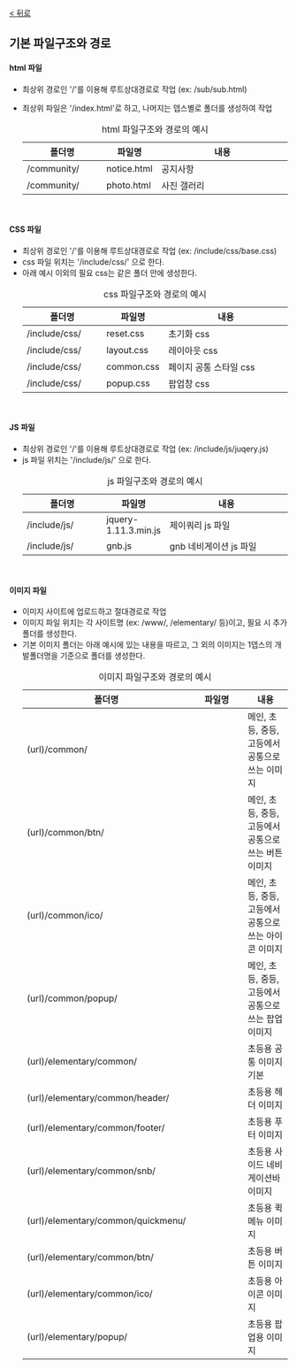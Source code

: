 
[ < 뒤로](https://github.com/netfolder/netfolder.github.io/tree/master/p_guide)
## 기본 파일구조와 경로


#### html 파일
- 최상위 경로인 '/'를 이용해 루트상대경로로 작업 (ex: /sub/sub.html)
- 최상위 파일은 '/index.html'로 하고, 나머지는 뎁스별로 폴더를 생성하여 작업

    <table summary="html 파일의 폴더명, 파일명, 내용에 대한 예시">
        <caption class="show">html 파일구조와 경로의 예시</caption>
        <colgroup><col style="width:30%;">
        <col style="width:20%;">
        <col>
        </colgroup><thead>
            <tr>
                <th scope="col">폴더명</th>
                <th scope="col">파일명</th>
                <th scope="col">내용</th>
            </tr>
        </thead>
        <tbody>
            <tr>
                <td>/community/</td>
                <td>notice.html</td>
                <td>공지사항</td>
            </tr>
            <tr>
                <td>/community/</td>
                <td>photo.html</td>
                <td>사진 갤러리</td>
            </tr>
        </tbody>
    </table>

<br>

#### CSS 파일
- 최상위 경로인 '/'를 이용해 루트상대경로로 작업 (ex: /include/css/base.css)
- css 파일 위치는 '/include/css/' 으로 한다.
- 아래 예시 이외의 필요 css는 같은 폴더 안에 생성한다.
    <table summary="css 파일의 폴더명, 파일명, 내용에 대한 예시">
        <caption class="show">css 파일구조와 경로의 예시</caption>
        <colgroup><col style="width:30%;">
        <col style="width:20%;">
        <col>
        </colgroup><thead>
            <tr>
                <th scope="col">폴더명</th>
                <th scope="col">파일명</th>
                <th scope="col">내용</th>
            </tr>
        </thead>
        <tbody>
            <tr>
                <td>/include/css/</td>
                <td>reset.css</td>
                <td>초기화 css</td>
            </tr>
            <tr>
                <td>/include/css/</td>
                <td>layout.css</td>
                <td>레이아웃 css</td>
            </tr>
            <tr>
                <td>/include/css/</td>
                <td>common.css</td>
                <td>페이지 공통 스타일 css</td>
            </tr>
            <tr>
                <td>/include/css/</td>
                <td>popup.css</td>
                <td>팝업창 css</td>
            </tr>
        </tbody>
    </table>

<br>

#### JS 파일
- 최상위 경로인 '/'를 이용해 루트상대경로로 작업 (ex: /include/js/juqery.js)
- js 파일 위치는 '/include/js/' 으로 한다.
    <table summary="js 파일의 폴더명, 파일명, 내용에 대한 예시">
        <caption class="show">js 파일구조와 경로의 예시</caption>
        <colgroup><col style="width:30%;">
        <col style="width:20%;">
        <col>
        </colgroup><thead>
            <tr>
                <th scope="col">폴더명</th>
                <th scope="col">파일명</th>
                <th scope="col">내용</th>
            </tr>
        </thead>
        <tbody>
            <tr>
                <td>/include/js/</td>
                <td> jquery-1.11.3.min.js</td>
                <td>제이쿼리 js 파일</td>
            </tr>
            <tr>
                <td>/include/js/</td>
                <td>gnb.js</td>
                <td>gnb 네비게이션 js 파일</td>
            </tr>
        </tbody>
    </table>

<br>

#### 이미지 파일
- 이미지 사이트에 업로드하고 절대경로로 작업
- 이미지 파일 위치는 각 사이트명 (ex: /www/, /elementary/ 등)이고, 필요 시 추가 폴더를 생성한다.
- 기본 이미지 폴더는 아래 예시에 있는 내용을 따르고, 그 외의 이미지는 1뎁스의 개발폴더명을 기준으로 폴더를 생성한다.
    <table summary="이미지 파일의 폴더명, 파일명, 내용에 대한 예시">
        <caption class="show">이미지 파일구조와 경로의 예시</caption>
        <colgroup><col style="width:30%;">
        <col style="width:20%;">
        <col>
        </colgroup><thead>
            <tr>
                <th scope="col">폴더명</th>
                <th scope="col">파일명</th>
                <th scope="col">내용</th>
            </tr>
        </thead>
        <tbody>
            <tr>
                <td>(url)/common/</td>
                <td></td>
                <td>메인, 초등, 중등, 고등에서 공통으로 쓰는 이미지</td>
            </tr>
            <tr>
                <td>(url)/common/btn/</td>
                <td></td>
                <td>메인, 초등, 중등, 고등에서 공통으로 쓰는 버튼 이미지</td>
            </tr>
            <tr>
                <td>(url)/common/ico/</td>
                <td></td>
                <td>메인, 초등, 중등, 고등에서 공통으로 쓰는 아이콘 이미지</td>
            </tr>
            <tr>
                <td>(url)/common/popup/</td>
                <td></td>
                <td>메인, 초등, 중등, 고등에서 공통으로 쓰는 팝업 이미지</td>
            </tr>
            <tr>
                <td>(url)/elementary/common/</td>
                <td></td>
                <td>초등용 공통 이미지 기본</td>
            </tr>
            <tr>
                <td>(url)/elementary/common/header/</td>
                <td></td>
                <td>초등용 헤더 이미지</td>
            </tr>
            <tr>
                <td>(url)/elementary/common/footer/</td>
                <td></td>
                <td>초등용  푸터 이미지</td>
            </tr>
            <tr>
                <td>(url)/elementary/common/snb/</td>
                <td></td>
                <td>초등용 사이드 네비게이션바 이미지</td>
            </tr>
            <tr>
                <td>(url)/elementary/common/quickmenu/</td>
                <td></td>
                <td>초등용 퀵메뉴 이미지</td>
            </tr>
            <tr>
                <td>(url)/elementary/common/btn/</td>
                <td></td>
                <td>초등용 버튼 이미지</td>
            </tr>
            <tr>
                <td>(url)/elementary/common/ico/</td>
                <td></td>
                <td>초등용 아이콘 이미지</td>
            </tr>
            <tr>
                <td>(url)/elementary/popup/</td>
                <td></td>
                <td>초등용 팝업용 이미지</td>
            </tr>
        </tbody>
    </table>
